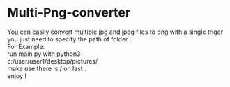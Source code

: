 # Multi-Png-converter
You can easily convert multiple jpg and jpeg files to png with a single triger you just need to specify the path of folder .
<br>
For Example:<br>
 run main.py with python3<br>
 c:/user/user1/desktop/pictures/<br>
 make use there is / on last .<br>
 enjoy !
